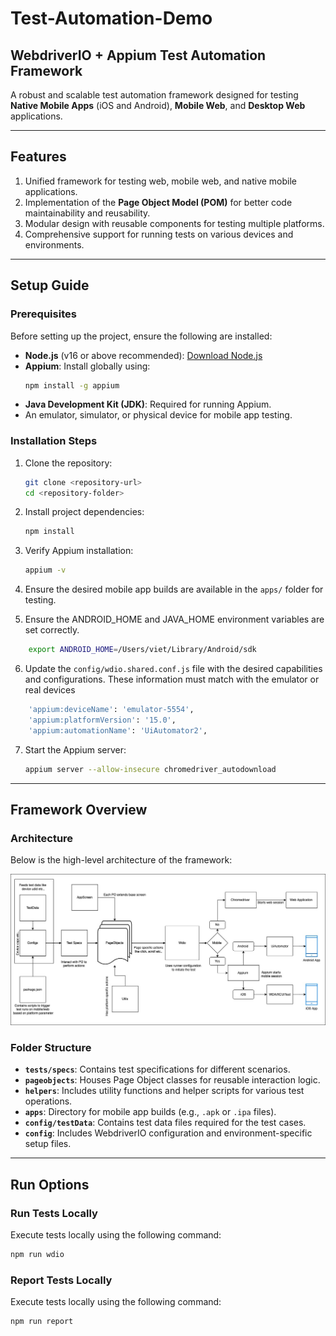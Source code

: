 # **Test-Automation-Demo**

## **WebdriverIO + Appium Test Automation Framework**

A robust and scalable test automation framework designed for testing **Native Mobile Apps** (iOS and Android), **Mobile Web**, and **Desktop Web** applications.

---

## **Features**

1. Unified framework for testing web, mobile web, and native mobile applications.
2. Implementation of the **Page Object Model (POM)** for better code maintainability and reusability.
3. Modular design with reusable components for testing multiple platforms.
4. Comprehensive support for running tests on various devices and environments.

---

## **Setup Guide**

### **Prerequisites**

Before setting up the project, ensure the following are installed:

- **Node.js** (v16 or above recommended): [Download Node.js](https://nodejs.org/en/)
- **Appium**: Install globally using:
    ```bash
    npm install -g appium
    ```
- **Java Development Kit (JDK)**: Required for running Appium.
- An emulator, simulator, or physical device for mobile app testing.

### **Installation Steps**

1. Clone the repository:
    ```bash
    git clone <repository-url>
    cd <repository-folder>
    ```

2. Install project dependencies:
    ```bash
    npm install
    ```

3. Verify Appium installation:
    ```bash
    appium -v
    ```

4. Ensure the desired mobile app builds are available in the `apps/` folder for testing.
5. Ensure the ANDROID_HOME and JAVA_HOME environment variables are set correctly.
```bash
    export ANDROID_HOME=/Users/viet/Library/Android/sdk
   ```

6. Update the `config/wdio.shared.conf.js` file with the desired capabilities and configurations. These information must match with the emulator or real devices
```bash
    'appium:deviceName': 'emulator-5554',
    'appium:platformVersion': '15.0',
    'appium:automationName': 'UiAutomator2',
   ```
7. Start the Appium server:
    ```bash
    appium server --allow-insecure chromedriver_autodownload
    ```

---

## **Framework Overview**

### **Architecture**

Below is the high-level architecture of the framework:

![Framework Architecture](architecture.jpg)

### **Folder Structure**

- **`tests/specs`**: Contains test specifications for different scenarios.
- **`pageobjects`**: Houses Page Object classes for reusable interaction logic.
- **`helpers`**: Includes utility functions and helper scripts for various test operations.
- **`apps`**: Directory for mobile app builds (e.g., `.apk` or `.ipa` files).
- **`config/testData`**: Contains test data files required for the test cases.
- **`config`**: Includes WebdriverIO configuration and environment-specific setup files.

---

## **Run Options**

### Run Tests Locally

Execute tests locally using the following command:

```bash
npm run wdio
```

### Report Tests Locally
Execute tests locally using the following command:

```bash
npm run report
```